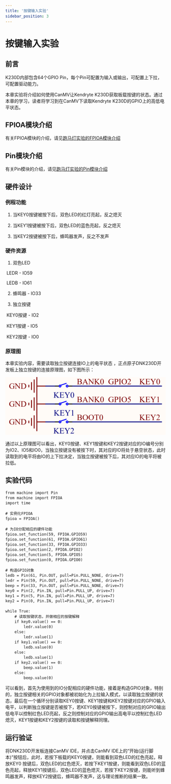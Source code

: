 ```yaml
---
title: '按键输入实验'
sidebar_position: 3
---
```


# 按键输入实验

## 前言

K230D内部包含64个GPIO Pin，每个Pin可配置为输入或输出，可配置上下拉，可配置驱动能力。

本章实验将介绍如何使用CanMV让Kendryte K230D获取板载按键的状态。通过本章的学习，读者将学习到在CanMV下读取Kendryte K230D的GPIO上的高低电平状态。 

## FPIOA模块介绍

有关FPIOA模块的介绍，请见[跑马灯实验的FPIOA模块介绍](led.md#fpioa模块介绍)

## Pin模块介绍

有关Pin模块的介绍，请见[跑马灯实验的Pin模块介绍](led.md#pin模块介绍)

## 硬件设计

### 例程功能

1. 当KEY0按键被按下后，双色LED的红灯亮起，反之熄灭

2. 当KEY1按键被按下后，双色LED的蓝色亮起，反之熄灭

3. 当KEY2按键被按下后，蜂鸣器发声，反之不发声

### 硬件资源

1. 双色LED

​	LEDR - IO59

​	LEDB - IO61

2. 蜂鸣器 - IO33

3. 独立按键

​	KEY0按键 - IO2

​	KEY1按键 - IO5

​	KEY2按键 - IO0

### 原理图

本章实验内容，需要读取独立按键连接IO上的电平状态 ，正点原子DNK230D开发板上独立按键的连接原理图，如下图所示：  

![01](./img/03.png)

通过以上原理图可以看出，KEY0按键、KEY1按键和KEY2按键对应的IO编号分别为IO2、IO5和IO0，当独立按键没有被按下时，其对应的IO将处于悬空状态，此时读取到的电平将由IO的上下拉决定，当独立按键被按下后，其对应IO的电平将被拉低。

## 实验代码

```
from machine import Pin
from machine import FPIOA
import time

# 实例化FPIOA
fpioa = FPIOA()

# 为IO分配相应的硬件功能
fpioa.set_function(59, FPIOA.GPIO59)
fpioa.set_function(61, FPIOA.GPIO61)
fpioa.set_function(33, FPIOA.GPIO33)
fpioa.set_function(2, FPIOA.GPIO2)
fpioa.set_function(5, FPIOA.GPIO5)
fpioa.set_function(0, FPIOA.GPIO0)

# 构造GPIO对象
ledb = Pin(61, Pin.OUT, pull=Pin.PULL_NONE, drive=7)
ledr = Pin(59, Pin.OUT, pull=Pin.PULL_NONE, drive=7)
beep = Pin(33, Pin.OUT, pull=Pin.PULL_NONE, drive=7)
key0 = Pin(2, Pin.IN, pull=Pin.PULL_UP, drive=7)
key1 = Pin(5, Pin.IN, pull=Pin.PULL_UP, drive=7)
key2 = Pin(0, Pin.IN, pull=Pin.PULL_UP, drive=7)

while True:
    # 读取按键状态，并做相应的按键解释
    if key0.value() == 0:
        ledr.value(0)
    else:
        ledr.value(1)
    if key1.value() == 0:
        ledb.value(0)
    else:
        ledb.value(1)
    if key2.value() == 0:
        beep.value(1)
    else:
        beep.value(0)
```

可以看到，首先为使用到的IO分配相应的硬件功能，接着是构造GPIO对象，特别的，独立按键相关的GPIO对象都被初始化为上拉输入模式，以读取独立按键的状态，最后在一个循环分别读取KEY0按键、KEY1按键和KEY2按键对应的GPIO输入电平，以判断独立按键是否被按下，若KEY0按键被按下，则控制对应的GPIO输出低电平以控制红色LED亮起，反之则控制对应的GPIO输出高电平以控制红色LED熄灭，KEY1按键和KEY2按键的读取和按键解释同理。

## 运行验证

将DNK230D开发板连接CanMV IDE，并点击CanMV IDE上的“开始(运行脚本)”按钮后，此时，若按下板载的KEY0按键，则能看到双色LED的红色亮起，释放KEY0 按键后，双色LED的红色熄灭，若按下KEY1按键，则能看到双色LED的蓝色亮起，释放KEY1按键后，双色LED的蓝色熄灭，若按下KEY2按键，则能听到蜂鸣器发声，释放KEY2按键后，蜂鸣器不发声，这与理论推断的结果一致。  
